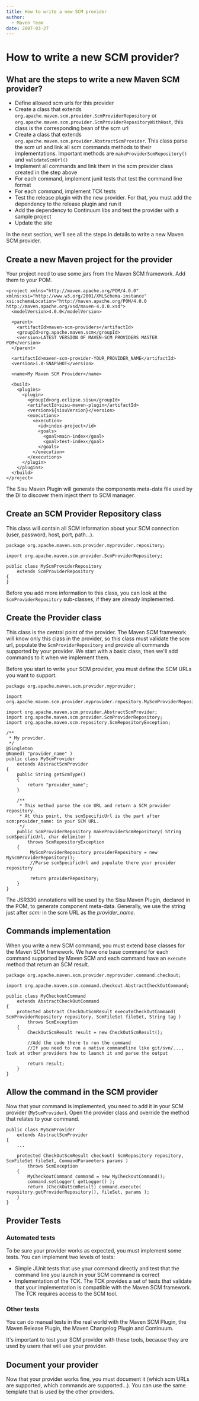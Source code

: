 ```yaml
---
title: How to write a new SCM provider
author: 
  - Maven Team
date: 2007-03-27
---
```


<!-- Licensed to the Apache Software Foundation (ASF) under one-->
<!-- or more contributor license agreements.  See the NOTICE file-->
<!-- distributed with this work for additional information-->
<!-- regarding copyright ownership.  The ASF licenses this file-->
<!-- to you under the Apache License, Version 2.0 (the-->
<!-- "License"); you may not use this file except in compliance-->
<!-- with the License.  You may obtain a copy of the License at-->
<!---->
<!--   http://www.apache.org/licenses/LICENSE-2.0-->
<!---->
<!-- Unless required by applicable law or agreed to in writing,-->
<!-- software distributed under the License is distributed on an-->
<!-- "AS IS" BASIS, WITHOUT WARRANTIES OR CONDITIONS OF ANY-->
<!-- KIND, either express or implied.  See the License for the-->
<!-- specific language governing permissions and limitations-->
<!-- under the License.-->
# How to write a new SCM provider?

## What are the steps to write a new Maven SCM provider?

- Define allowed scm urls for this provider
- Create a class that extends `org.apache.maven.scm.provider.ScmProviderRepository` or `org.apache.maven.scm.provider.ScmProviderRepositoryWithHost`, this class is the corresponding bean of the scm url
- Create a class that extends `org.apache.maven.scm.provider.AbstractScmProvider`. This class parse the scm url and link all scm commands methods to their implementations. Important methods are `makeProviderScmRepository()` and `validateScmUrl()`
- Implement all commands and link them in the scm provider class created in the step above
- For each command, implement junit tests that test the command line format
- For each command, implement TCK tests
- Test the release plugin with the new provider. For that, you must add the dependency to the release plugin and run it
- Add the dependency to Continuum libs and test the provider with a sample project
- Update the site

In the next section, we&apos;ll see all the steps in details to write a new Maven SCM provider.

## Create a new Maven project for the provider

Your project need to use some jars from the Maven SCM framework. Add them to your POM.

```unknown
<project xmlns="http://maven.apache.org/POM/4.0.0" xmlns:xsi="http://www.w3.org/2001/XMLSchema-instance" xsi:schemaLocation="http://maven.apache.org/POM/4.0.0 http://maven.apache.org/xsd/maven-4.0.0.xsd">
  <modelVersion>4.0.0</modelVersion>

  <parent>
    <artifactId>maven-scm-providers</artifactId>
    <groupId>org.apache.maven.scm</groupId>
    <version>LATEST VERSION OF MAVEN-SCM PROVIDERS MASTER POM</version>
  </parent>

  <artifactId>maven-scm-provider-YOUR_PROVIDER_NAME</artifactId>
  <version>1.0-SNAPSHOT</version>

  <name>My Maven SCM Provider</name>

  <build>
    <plugins>
      <plugin>
        <groupId>org.eclipse.sisu</groupId>
        <artifactId>sisu-maven-plugin</artifactId>
        <version>${sisuVersion}</version>
        <executions>
          <execution>
            <id>index-project</id>
            <goals>
              <goal>main-index</goal>
              <goal>test-index</goal>
            </goals>
          </execution>
        </executions>
      </plugin>
    </plugins>
  </build>
</project>
```

The Sisu Maven Plugin will generate the components meta-data file used by the DI to discover them inject them to SCM manager.

## Create an SCM Provider Repository class

This class will contain all SCM information about your SCM connection \(user, password, host, port, path...\).

```unknown
package org.apache.maven.scm.provider.myprovider.repository;

import org.apache.maven.scm.provider.ScmProviderRepository;

public class MyScmProviderRepository
    extends ScmProviderRepository
{
}
```

Before you add more information to this class, you can look at the `ScmProviderRepository` sub-classes, if they are already implemented.

## Create the Provider class

This class is the central point of the provider. The Maven SCM framework will know only this class in the provider, so this class must validate the scm url, populate the `ScmProviderRepository` and provide all commands supported by your provider. We start with a basic class, then we&apos;ll add commands to it when we implement them.

Before you start to write your SCM provider, you must define the SCM URLs you want to support.

```unknown
package org.apache.maven.scm.provider.myprovider;

import org.apache.maven.scm.provider.myprovider.repository.MyScmProviderRepository;

import org.apache.maven.scm.provider.AbstractScmProvider;
import org.apache.maven.scm.provider.ScmProviderRepository;
import org.apache.maven.scm.repository.ScmRepositoryException;

/**
 * My provider.
 */
@Singleton
@Named( "provider_name" )
public class MyScmProvider
    extends AbstractScmProvider
{
    public String getScmType()
    {
        return "provider_name";
    }

    /**
     * This method parse the scm URL and return a SCM provider repository.
     * At this point, the scmSpecificUrl is the part after scm:provider_name: in your SCM URL.
     */
    public ScmProviderRepository makeProviderScmRepository( String scmSpecificUrl, char delimiter )
        throws ScmRepositoryException
    {
         MyScmProviderRepository providerRepository = new MyScmProviderRepository();
         //Parse scmSpecificUrl and populate there your provider repository

         return providerRepository;
    }
}
```

The JSR330 annotations will be used by the Sisu Maven Plugin, declared in the POM, to generate component meta-data. Generally, we use the string just after _scm:_ in the scm URL as the _provider\_name_.

## Commands implementation

When you write a new SCM command, you must extend base classes for the Maven SCM framework. We have one base command for each command supported by Maven SCM and each command have an `execute` method that return an SCM result.

```unknown
package org.apache.maven.scm.provider.myprovider.command.checkout;

import org.apache.maven.scm.command.checkout.AbstractCheckOutCommand;

public class MyCheckoutCommand
    extends AbstractCheckOutCommand
{
    protected abstract CheckOutScmResult executeCheckOutCommand( ScmProviderRepository repository, ScmFileSet fileSet, String tag )
        throws ScmException
    {
        CheckOutScmResult result = new CheckOutScmResult();

        //Add the code there to run the command
        //If you need to run a native commandline like git/svn/..., look at other providers how to launch it and parse the output

        return result;
    }
}
```

## Allow the command in the SCM provider

Now that your command is implemented, you need to add it in your SCM provider \(`MyScmProvider`\). Open the provider class and override the method that relates to your command.

```unknown
public class MyScmProvider
    extends AbstractScmProvider
{
    ...

    protected CheckOutScmResult checkout( ScmRepository repository, ScmFileSet fileSet, CommandParameters params )
        throws ScmException
    {
        MyCheckoutCommand command = new MyCheckoutCommand();
        command.setLogger( getLogger() );
        return (CheckOutScmResult) command.execute( repository.getProviderRepository(), fileSet, params );
    }
}
```

## Provider Tests

### Automated tests

To be sure your provider works as expected, you must implement some tests. You can implement two levels of tests:

- Simple JUnit tests that use your command directly and test that the command line you launch in your SCM command is correct
- Implementation of the TCK. The TCK provides a set of tests that validate that your implementation is compatible with the Maven SCM framework. The TCK requires access to the SCM tool.
### Other tests

You can do manual tests in the real world with the Maven SCM Plugin, the Maven Release Plugin, the Maven Changelog Plugin and Continuum.

It&apos;s important to test your SCM provider with these tools, because they are used by users that will use your provider.

## Document your provider

Now that your provider works fine, you must document it \(which scm URLs are supported, which commands are supported...\). You can use the same template that is used by the other providers.

